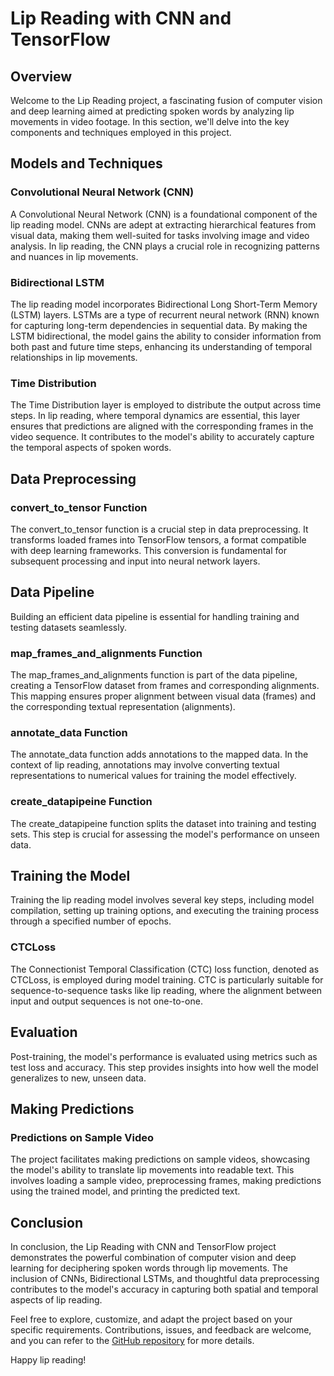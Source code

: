 # Lip Reading with CNN and TensorFlow

## Overview

Welcome to the Lip Reading project, a fascinating fusion of computer vision and deep learning aimed at predicting spoken words by analyzing lip movements in video footage. In this section, we'll delve into the key components and techniques employed in this project.

## Models and Techniques

### Convolutional Neural Network (CNN)

A Convolutional Neural Network (CNN) is a foundational component of the lip reading model. CNNs are adept at extracting hierarchical features from visual data, making them well-suited for tasks involving image and video analysis. In lip reading, the CNN plays a crucial role in recognizing patterns and nuances in lip movements.

### Bidirectional LSTM

The lip reading model incorporates Bidirectional Long Short-Term Memory (LSTM) layers. LSTMs are a type of recurrent neural network (RNN) known for capturing long-term dependencies in sequential data. By making the LSTM bidirectional, the model gains the ability to consider information from both past and future time steps, enhancing its understanding of temporal relationships in lip movements.

### Time Distribution

The Time Distribution layer is employed to distribute the output across time steps. In lip reading, where temporal dynamics are essential, this layer ensures that predictions are aligned with the corresponding frames in the video sequence. It contributes to the model's ability to accurately capture the temporal aspects of spoken words.

## Data Preprocessing

### convert_to_tensor Function

The convert_to_tensor function is a crucial step in data preprocessing. It transforms loaded frames into TensorFlow tensors, a format compatible with deep learning frameworks. This conversion is fundamental for subsequent processing and input into neural network layers.

## Data Pipeline

Building an efficient data pipeline is essential for handling training and testing datasets seamlessly.

### map_frames_and_alignments Function

The map_frames_and_alignments function is part of the data pipeline, creating a TensorFlow dataset from frames and corresponding alignments. This mapping ensures proper alignment between visual data (frames) and the corresponding textual representation (alignments).

### annotate_data Function

The annotate_data function adds annotations to the mapped data. In the context of lip reading, annotations may involve converting textual representations to numerical values for training the model effectively.

### create_datapipeine Function

The create_datapipeine function splits the dataset into training and testing sets. This step is crucial for assessing the model's performance on unseen data.

## Training the Model

Training the lip reading model involves several key steps, including model compilation, setting up training options, and executing the training process through a specified number of epochs.

### CTCLoss

The Connectionist Temporal Classification (CTC) loss function, denoted as CTCLoss, is employed during model training. CTC is particularly suitable for sequence-to-sequence tasks like lip reading, where the alignment between input and output sequences is not one-to-one.

## Evaluation

Post-training, the model's performance is evaluated using metrics such as test loss and accuracy. This step provides insights into how well the model generalizes to new, unseen data.

## Making Predictions

### Predictions on Sample Video

The project facilitates making predictions on sample videos, showcasing the model's ability to translate lip movements into readable text. This involves loading a sample video, preprocessing frames, making predictions using the trained model, and printing the predicted text.

## Conclusion

In conclusion, the Lip Reading with CNN and TensorFlow project demonstrates the powerful combination of computer vision and deep learning for deciphering spoken words through lip movements. The inclusion of CNNs, Bidirectional LSTMs, and thoughtful data preprocessing contributes to the model's accuracy in capturing both spatial and temporal aspects of lip reading.

Feel free to explore, customize, and adapt the project based on your specific requirements. Contributions, issues, and feedback are welcome, and you can refer to the [GitHub repository](https://github.com/spattnaik1998/) for more details.

Happy lip reading!
